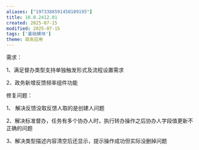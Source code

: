 ```yaml
---
aliases: ["1973388591450109195"]
title: 10.0.2412.01
created: 2025-07-15
modified: 2025-07-15
tags: ['基础模块']
theme: 政务应用
---
```


需求：

1、满足督办类型支持单独触发形式及流程设置需求

2、政务新增反馈频率组件功能

修复问题：

1、 解决反馈没取反馈人取的是创建人问题

2、解决标准督办，任务有多个协办人时，执行转办操作之后协办人字段值更新不正确的问题

3、解决类型描述内容清空后还显示，提示操作成功但实际没删掉问题